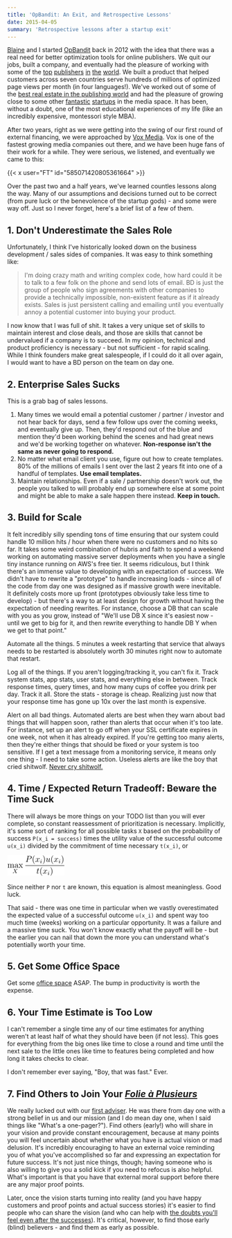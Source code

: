 ```yaml
---
title: 'OpBandit: An Exit, and Retrospective Lessons'
date: 2015-04-05
summary: 'Retrospective lessons after a startup exit'
---
```

[Blaine](https://twitter.com/OjoGringo) and I started [OpBandit](https://opbandit.com) back in 2012 with the idea that there was a real need for better optimization tools for online publishers.  We quit our jobs, built a company, and eventually had the pleasure of working with some of the [top](http://nytimes.com) [publishers](http://washingtonpost.com) [in](http://www.russmedia.com) [the](http://slate.com) [world](http://foreignpolicy.com).  We built a product that helped customers across seven countries serve hundreds of millions of optimized page views per month (in four languages!).  We've worked out of some of the [best real estate in the publishing world](http://www.nytimes.com/timespace/) and had the pleasure of growing close to some other [fantastic](http://getwiser.com) [startups](http://seen.co) in the media space.  It has been, without a doubt, one of the most educational experiences of my life (like an incredibly expensive, montessori style MBA).

After two years, right as we were getting into the swing of our first round of external financing, we were approached by [Vox Media](http://www.voxmedia.com).  Vox is one of the fastest growing media companies out there, and we have been huge fans of their work for a while.  They were serious, we listened, and eventually we came to this:

{{< x user="FT" id="585071420805361664" >}}

Over the past two and a half years, we've learned countles lessons along the way.  Many of our assumptions and decisions turned out to be correct (from pure luck or the benevolence of the startup gods) - and some were way off.  Just so I never forget, here's a brief list of a few of them.

## 1. Don't Underestimate the Sales Role
Unfortunately, I think I've historically looked down on the business development / sales sides of companies.  It was easy to think something like:

> I'm doing crazy math and writing complex code, how hard could it be to talk to a few folk on the phone and send lots of email.  BD is just the group of people who sign agreements with other companies to provide a technically impossible, non-existent feature as if it already exists.  Sales is just persistent calling and emailing until you eventually annoy a potential customer into buying your product.

I now know that I was full of shit.  It takes a very unique set of skills to maintain interest and close deals, and those are skills that cannot be undervalued if a company is to succeed.  In my opinion, technical and product proficiency is necessary - but not sufficient - for rapid scaling.  While I think founders make great salespeople, if I could do it all over again, I would want to have a BD person on the team on day one.

## 2. Enterprise Sales Sucks
This is a grab bag of sales lessons.

 1. Many times we would email a potential customer / partner / investor and not hear back for days, send a few follow ups over the coming weeks, and eventually give up.  Then, they'd respond out of the blue and mention they'd been working behind the scenes and had great news and we'd be working together on whatever.  **Non-response isn't the same as never going to respond.**
 1. No matter what email client you use, figure out how to create templates.  80% of the millions of emails I sent over the last 2 years fit into one of a handful of templates.  **Use email templates.**
 1. Maintain relationships.  Even if a sale / partnership doesn't work out, the people you talked to will probably end up somewhere else at some point and might be able to make a sale happen there instead.  **Keep in touch.**

## 3. Build for Scale
It felt incredibly silly spending tons of time ensuring that our system could handle 10 million hits / hour when there were no customers and no hits so far.  It takes some weird combination of hubris and faith to spend a weekend working on automating massive server deployments when you have a single tiny instance running on AWS's free tier.  It seems ridiculous, but I think there's an immense value to developing with an expectation of success.  We didn't have to rewrite a "prototype" to handle increasing loads - since all of the code from day one was designed as if massive growth were inevitable.  It definitely costs more up front (prototypes obviously take less time to develop) - but there's a way to at least design for growth without having the expectation of needing rewrites.  For instance, choose a DB that can scale with you as you grow, instead of "We'll use DB X since it's easiest now - until we get to big for it, and then rewrite everything to handle DB Y when we get to that point."

Automate all the things.  5 minutes a week restarting that service that always needs to be restarted is absolutely worth 30 minutes right now to automate that restart.

Log all of the things.  If you aren't logging/tracking it, you can't fix it.  Track system stats, app stats, user stats, and everything else in between.  Track response times, query times, and how many cups of coffee you drink per day.  Track it all.  Store the stats - storage is cheap.  Realizing just now that your response time has gone up 10x over the last month is expensive.

Alert on all bad things.  Automated alerts are best when they warn about bad things that will happen soon, rather than alerts that occur when it's too late.  For instance, set up an alert to go off when your SSL certificate expires in one week, not when it has already expired.  If you're getting too many alerts, then they're either things that should be fixed or your system is too sensitive.  If I get a text message from a monitoring service, it means only one thing - I need to take some action.  Useless alerts are like the boy that cried shitwolf.  [Never cry shitwolf.](https://www.youtube.com/watch?v=H3yQqWNv91o)

## 4. Time / Expected Return Tradeoff: Beware the Time Suck
There will always be more things on your TODO list than you will ever complete, so constant reassessment of prioritization is necessary.  Implicitly, it's some sort of ranking for all possible tasks
`X` based on the probability of success `P(x_i = success)` times the utility value of the successful outcome `u(x_i)` divided by the commitment of time necessary `t(x_i)`, or

![](equation.png#center)

Since neither `P` nor `t` are known, this equation is almost meaningless.  Good luck.

That said - there was one time in particular when we vastly overestimated the expected value of a successful outcome `u(x_i)` and spent way too much time (weeks) working on a particular opportunity.  It was a failure and a massive time suck.  You won't know exactly what the payoff will be - but the earlier you can nail that down the more you can understand what's potentially worth your time.

## 5. Get Some Office Space
Get some [office space](http://wework.com) ASAP.  The bump in productivity is worth the expense.

## 6. Your Time Estimate is Too Low
I can't remember a single time any of our time estimates for anything weren't at least half of what they should have been (if not less).  This goes for everything from the big ones like time to close a round and time until the next sale to the little ones like time to features being completed and how long it takes checks to clear.

I don't remember ever saying, "Boy, that was fast."  Ever.

## 7. Find Others to Join Your _[Folie à Plusieurs](http://en.wikipedia.org/wiki/Folie_%C3%A0_deux)_
We really lucked out with our [first adviser](https://twitter.com/rajmalikdc).  He was there from day one with a strong belief in us and our mission (and I do mean day one, when I said things like "What's a one-pager?").  Find others (early!) who will share in your vision and provide constant encouragement, because at many points you will feel uncertain about whether what you have is actual vision or mad delusion.  It's incredibly encouraging to have an external voice reminding you of what you've accomplished so far and expressing an expectation for future success.  It's not just nice things, though; having someone who is also willing to give you a solid kick if you need to refocus is also helpful.  What's important is that you have that external moral support before there are any major proof points.

Later, once the vision starts turning into reality (and you have happy customers and proof points and actual success stories) it's easier to find people who can share the vision (and who can help with [the doubts you'll feel even after the successes](http://en.wikipedia.org/wiki/Impostor_syndrome)).  It's critical, however, to find those early (blind) believers - and find them as early as possible.
